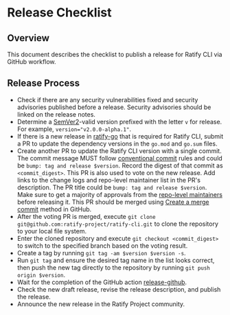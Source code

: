# Release Checklist

## Overview

This document describes the checklist to publish a release for Ratify CLI via GitHub workflow.

## Release Process

- Check if there are any security vulnerabilities fixed and security advisories published before a release. Security advisories should be linked on the release notes.
- Determine a [SemVer2](https://semver.org/)-valid version prefixed with the letter `v` for release. For example, `version="v2.0.0-alpha.1"`.
- If there is a new release in [ratify-go](https://github.com/ratify-project/ratify-go) that is required for Ratify CLI, submit a PR to update the dependency versions in the `go.mod` and `go.sum` files.
- Create another PR to update the Ratify CLI version with a single commit. The commit message MUST follow [conventional commit](https://www.conventionalcommits.org/en/v1.0.0/) rules and could be `bump: tag and release $version`. Record the digest of that commit as `<commit_digest>`. This PR is also used to vote on the new release. Add links to the change logs and repo-level maintainer list in the PR's description. The PR title could be `bump: tag and release $version`. Make sure to get a majority of approvals from the [repo-level maintainers](MAINTAINERS) before releasing it. This PR should be merged using [Create a merge commit](https://docs.github.com/repositories/configuring-branches-and-merges-in-your-repository/configuring-pull-request-merges/about-merge-methods-on-github) method in GitHub. 
- After the voting PR is merged, execute `git clone git@github.com:ratify-project/ratify-cli.git` to clone the repository to your local file system.
- Enter the cloned repository and execute `git checkout <commit_digest>` to switch to the specified branch based on the voting result.
- Create a tag by running `git tag -am $version $version -s`.
- Run `git tag` and ensure the desired tag name in the list looks correct, then push the new tag directly to the repository by running `git push origin $version`.
- Wait for the completion of the GitHub action [release-github](https://github.com/ratify-project/ratify-cli/actions/workflows/release-github.yml).
- Check the new draft release, revise the release description, and publish the release.
- Announce the new release in the Ratify Project community.
